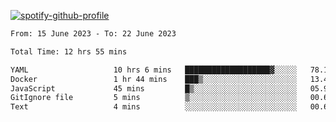 [![spotify-github-profile](https://spotify-github-profile.vercel.app/api/view?uid=313pysyt3uxkjdidtiuvzf7nrnnu&cover_image=true&theme=natemoo-re&show_offline=false&background_color=121212&interchange=false&bar_color=53b14f&bar_color_cover=false)](https://spotify-github-profile.vercel.app/api/view?uid=313pysyt3uxkjdidtiuvzf7nrnnu&redirect=true)

<!--START_SECTION:waka-->

```txt
From: 15 June 2023 - To: 22 June 2023

Total Time: 12 hrs 55 mins

YAML                   10 hrs 6 mins   ███████████████████▓░░░░░   78.19 %
Docker                 1 hr 44 mins    ███▒░░░░░░░░░░░░░░░░░░░░░   13.43 %
JavaScript             45 mins         █▒░░░░░░░░░░░░░░░░░░░░░░░   05.90 %
GitIgnore file         5 mins          ▒░░░░░░░░░░░░░░░░░░░░░░░░   00.68 %
Text                   4 mins          ░░░░░░░░░░░░░░░░░░░░░░░░░   00.62 %
```

<!--END_SECTION:waka-->
